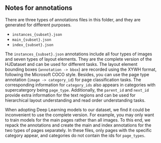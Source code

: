 ## Notes for annotations

There are three types of annotations files in this folder, and they are generated for different purposes. 

- `instances_{subset}.json`
- `main_{subset}.json` 
- `index_{subset}.json`

The `instances_{subset}.json` annotations include all four types of images and seven types of layout elements. They are the complete version of the HJDataset and can be used for different tasks. The layout element bounding boxes (`annotation -> bbox`) are recorded using the XYWH format, following the Microsoft COCO style. Besides, you can use the page type annotation (`image -> category_id`) for page classification tasks. The corresponding information for `category_ids` also appears in categories with supercatergory being `page_type`. Additionally, the `parent_id` and `next_id` provide extra information for the text regions and can be used for hierarchical layout understanding and read order understanding tasks.

When adopting Deep Learning models to our dataset, we find it could be inconvenient to use the complete version. For example, you may only want to train models for the main pages rather than all images. To this end, we repack the annotations and create the main and index annotations for the two types of pages separately. In these files, only pages with the specific category appear, and categories do not contain the ids for `page_types`.